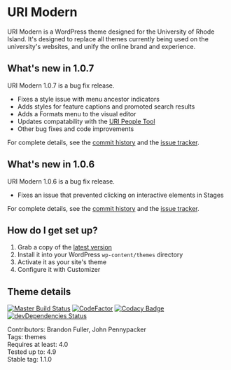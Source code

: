 # URI Modern

URI Modern is a WordPress theme designed for the University of Rhode Island. It's designed to replace all themes currently being used on the university's websites, and unify the online brand and experience. 

## What's new in 1.0.7

URI Modern 1.0.7 is a bug fix release.

* Fixes a style issue with menu ancestor indicators
* Adds styles for feature captions and promoted search results
* Adds a Formats menu to the visual editor
* Updates compatability with the [URI People Tool](https://github.com/uriweb/uri-people-tool)
* Other bug fixes and code improvements

For complete details, see the [commit history](https://github.com/uriweb/uri-modern/pull/123/commits) and the [issue tracker](https://github.com/uriweb/uri-modern/issues). 

## What's new in 1.0.6

URI Modern 1.0.6 is a bug fix release.

* Fixes an issue that prevented clicking on interactive elements in Stages

For complete details, see the [commit history](https://github.com/uriweb/uri-modern/pull/120/commits) and the [issue tracker](https://github.com/uriweb/uri-modern/issues). 

## How do I get set up?

1. Grab a copy of the [latest version](https://github.com/uriweb/uri-modern/releases/latest)
2. Install it into your WordPress `wp-content/themes` directory
3. Activate it as your site's theme
4. Configure it with Customizer

## Theme details

[![Master Build Status](https://travis-ci.org/uriweb/uri-modern.svg?branch=master "Master build status")](https://travis-ci.org/uriweb/uri-modern)
[![CodeFactor](https://www.codefactor.io/repository/github/uriweb/uri-modern/badge/master)](https://www.codefactor.io/repository/github/uriweb/uri-modern/overview/master)
[![Codacy Badge](https://api.codacy.com/project/badge/grade/cc0b943ef637481b87d3b17ff9f5b1c0?branch=master)](https://www.codacy.com/app/uriweb/uri-modern?utm_source=github.com&amp;utm_medium=referral&amp;utm_content=uriweb/uri-modern&amp;utm_campaign=Badge_Grade)
[![devDependencies Status](https://david-dm.org/uriweb/uri-modern/dev-status.svg "devDependencies status")](https://david-dm.org/uriweb/uri-modern?type=dev)

Contributors: Brandon Fuller, John Pennypacker  
Tags: themes  
Requires at least: 4.0  
Tested up to: 4.9  
Stable tag: 1.1.0  